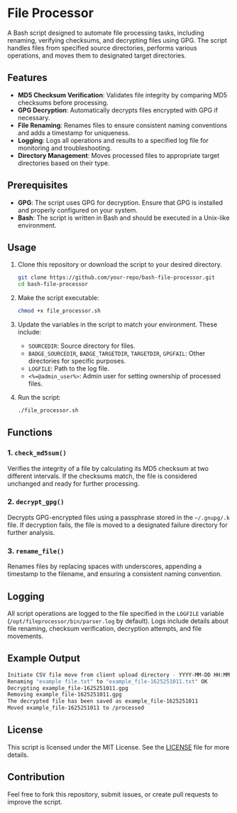 # File Processor

A Bash script designed to automate file processing tasks, including renaming, verifying checksums, and decrypting files using GPG. The script handles files from specified source directories, performs various operations, and moves them to designated target directories.

## Features

- **MD5 Checksum Verification**: Validates file integrity by comparing MD5 checksums before processing.
- **GPG Decryption**: Automatically decrypts files encrypted with GPG if necessary.
- **File Renaming**: Renames files to ensure consistent naming conventions and adds a timestamp for uniqueness.
- **Logging**: Logs all operations and results to a specified log file for monitoring and troubleshooting.
- **Directory Management**: Moves processed files to appropriate target directories based on their type.

## Prerequisites

- **GPG**: The script uses GPG for decryption. Ensure that GPG is installed and properly configured on your system.
- **Bash**: The script is written in Bash and should be executed in a Unix-like environment.

## Usage

1. Clone this repository or download the script to your desired directory.

    ```bash
    git clone https://github.com/your-repo/bash-file-processor.git
    cd bash-file-processor
    ```

2. Make the script executable:

    ```bash
    chmod +x file_processor.sh
    ```

3. Update the variables in the script to match your environment. These include:
   - `SOURCEDIR`: Source directory for files.
   - `BADGE_SOURCEDIR`, `BADGE_TARGETDIR`, `TARGETDIR`, `GPGFAIL`: Other directories for specific purposes.
   - `LOGFILE`: Path to the log file.
   - `<%=@admin_user%>`: Admin user for setting ownership of processed files.

4. Run the script:

    ```bash
    ./file_processor.sh
    ```

## Functions

### 1. `check_md5sum()`

Verifies the integrity of a file by calculating its MD5 checksum at two different intervals. If the checksums match, the file is considered unchanged and ready for further processing.

### 2. `decrypt_gpg()`

Decrypts GPG-encrypted files using a passphrase stored in the `~/.gnupg/.k` file. If decryption fails, the file is moved to a designated failure directory for further analysis.

### 3. `rename_file()`

Renames files by replacing spaces with underscores, appending a timestamp to the filename, and ensuring a consistent naming convention.

## Logging

All script operations are logged to the file specified in the `LOGFILE` variable (`/opt/fileprocessor/bin/parser.log` by default). Logs include details about file renaming, checksum verification, decryption attempts, and file movements.

## Example Output
```bash
Initiate CSV file move from client upload directory - YYYY-MM-DD HH:MM
Renaming "example file.txt" to "example_file-1625251011.txt" OK 
Decrypting example_file-1625251011.gpg 
Removing example_file-1625251011.gpg 
The decrypted file has been saved as example_file-1625251011 
Moved example_file-1625251011 to /processed
```

## License

This script is licensed under the MIT License. See the [LICENSE](LICENSE) file for more details.

## Contribution

Feel free to fork this repository, submit issues, or create pull requests to improve the script.
